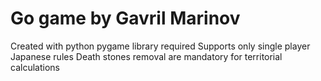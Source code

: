 # Go game by Gavril Marinov
Created with python
pygame library required
Supports only single player
Japanese rules
Death stones removal are mandatory for territorial calculations 
